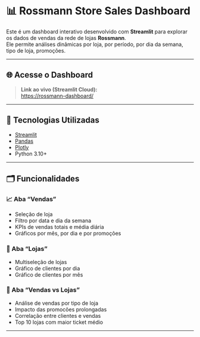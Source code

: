 # 📊 Rossmann Store Sales Dashboard

Este é um dashboard interativo desenvolvido com **Streamlit** para explorar os dados de vendas da rede de lojas **Rossmann**.  
Ele permite análises dinâmicas por loja, por período, por dia da semana, tipo de loja, promoções.

---

## 🌐 Acesse o Dashboard

> **Link ao vivo (Streamlit Cloud):**  
> [https://rossmann-dashboard/](https://rossmann-dashboard-3gxhfsyhqwtwchjznbzcpf.streamlit.app/)  


---

## 🧰 Tecnologias Utilizadas

- [Streamlit](https://streamlit.io/)
- [Pandas](https://pandas.pydata.org/)
- [Plotly](https://plotly.com/python/)
- Python 3.10+

---

## 🗂️ Funcionalidades

### 📈 Aba “Vendas”
- Seleção de loja
- Filtro por data e dia da semana
- KPIs de vendas totais e média diária
- Gráficos por mês, por dia e por promoções

### 🏪 Aba “Lojas”
- Multiseleção de lojas
- Gráfico de clientes por dia
- Gráfico de clientes por mês

### 🔗 Aba “Vendas vs Lojas”
- Análise de vendas por tipo de loja
- Impacto das promocões prolongadas
- Correlação entre clientes e vendas
- Top 10 lojas com maior ticket médio

---
